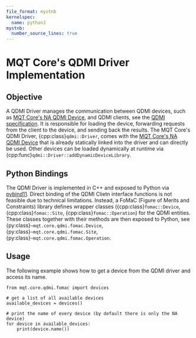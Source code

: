 ```yaml
---
file_format: mystnb
kernelspec:
  name: python3
mystnb:
  number_source_lines: true
---
```


# MQT Core's QDMI Driver Implementation

## Objective

A QDMI Driver manages the communication between QDMI devices, such as [MQT Core's NA QDMI Device](na_device.md), and QDMI clients, see the [QDMI specification](https://munich-quantum-software-stack.github.io/QDMI/).
It is responsible for loading the device, forwarding requests from the client to the device, and sending back the results.
The MQT Core's QDMI Driver, {cpp:class}`qdmi::Driver`, comes with the [MQT Core's NA QDMI Device](na_device.md) that is already statically linked into the driver and can directly be used.
Other devices can be loaded dynamically at runtime via {cpp:func}`qdmi::Driver::addDynamicDeviceLibrary`.

## Python Bindings

The QDMI Driver is implemented in C++ and exposed to Python via [pybind11](https://pybind11.readthedocs.io).
Direct binding of the QDMI Clietn interface functions is not feasible due to technical limitations.
Instead, a FoMaC (Figure of Merits and Constraints) library defines wrapper classes ({cpp:class}`fomac::Device`, {cpp:class}`fomac::Site`, {cpp:class}`fomac::Operation`) for the QDMI entities.
These classes together with their methods are then exposed to Python, see {py:class}`~mqt.core.qdmi.fomac.Device`, {py:class}`~mqt.core.qdmi.fomac.Site`, {py:class}`~mqt.core.qdmi.fomac.Operation`.

## Usage

The following example shows how to get a device from the QDMI driver and access its name.

```{code-cell} ipython3
from mqt.core.qdmi.fomac import devices

# get a list of all available devices
available_devices = devices()

# print the name of every device (by default there is only the NA device)
for device in available_devices:
    print(device.name())
```
